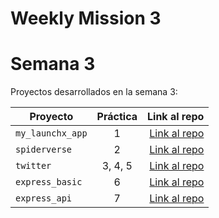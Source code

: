 # Weekly Mission 3


# Semana 3 

Proyectos desarrollados en la semana 3:

| Proyecto | Práctica | Link al repo |
| ------------- |:-------------:| -----:|
|`my_launchx_app`|1|[Link al repo](https://github.com/Hisahito/launchx_app.git)|
|`spiderverse`|2|[Link al repo](https://github.com/Hisahito/spiderverse)|
|`twitter`|3, 4, 5|[Link al repo](https://github.com/Hisahito/twitter)|
|`express_basic`|6|[Link al repo](https://github.com/Hisahito/express_basic)|
|`express_api`|7|[Link al repo](https://github.com/Hisahito/express_api)|
